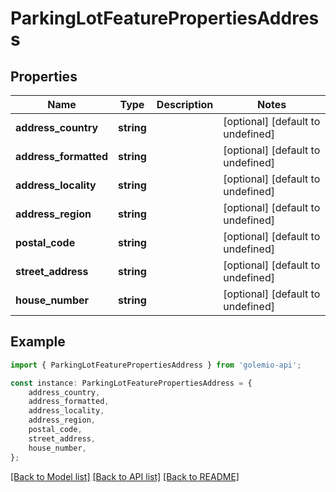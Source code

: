 # ParkingLotFeaturePropertiesAddress


## Properties

Name | Type | Description | Notes
------------ | ------------- | ------------- | -------------
**address_country** | **string** |  | [optional] [default to undefined]
**address_formatted** | **string** |  | [optional] [default to undefined]
**address_locality** | **string** |  | [optional] [default to undefined]
**address_region** | **string** |  | [optional] [default to undefined]
**postal_code** | **string** |  | [optional] [default to undefined]
**street_address** | **string** |  | [optional] [default to undefined]
**house_number** | **string** |  | [optional] [default to undefined]

## Example

```typescript
import { ParkingLotFeaturePropertiesAddress } from 'golemio-api';

const instance: ParkingLotFeaturePropertiesAddress = {
    address_country,
    address_formatted,
    address_locality,
    address_region,
    postal_code,
    street_address,
    house_number,
};
```

[[Back to Model list]](../README.md#documentation-for-models) [[Back to API list]](../README.md#documentation-for-api-endpoints) [[Back to README]](../README.md)
